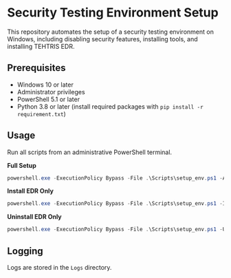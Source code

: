 # Security Testing Environment Setup

This repository automates the setup of a security testing environment on Windows, including disabling security features, installing tools, and installing TEHTRIS EDR.

## Prerequisites

*   Windows 10 or later
*   Administrator privileges
*   PowerShell 5.1 or later
*   Python 3.8 or later (install required packages with `pip install -r requirement.txt`)

## Usage

Run all scripts from an administrative PowerShell terminal.

**Full Setup**
```powershell
powershell.exe -ExecutionPolicy Bypass -File .\Scripts\setup_env.ps1 -All
```

**Install EDR Only**
```powershell
powershell.exe -ExecutionPolicy Bypass -File .\Scripts\setup_env.ps1 -InstallEdrMsiPath "C:\path\to\tehtris.msi" -UninstallEdrPassword "your_password"
```

**Uninstall EDR Only**
```powershell
powershell.exe -ExecutionPolicy Bypass -File .\Scripts\setup_env.ps1 -UninstallEdrPassword "your_password"
```

## Logging

Logs are stored in the `Logs` directory.
